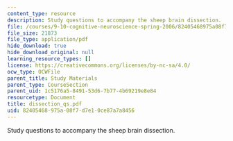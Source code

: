 ```yaml
---
content_type: resource
description: Study questions to accompany the sheep brain dissection.
file: /courses/9-10-cognitive-neuroscience-spring-2006/82405468975a08f7d7e10ce87a7a8456_dissection_qs.pdf
file_size: 21873
file_type: application/pdf
hide_download: true
hide_download_original: null
learning_resource_types: []
license: https://creativecommons.org/licenses/by-nc-sa/4.0/
ocw_type: OCWFile
parent_title: Study Materials
parent_type: CourseSection
parent_uid: 1c5176a5-8491-53d6-7b77-4b69219e8e84
resourcetype: Document
title: dissection_qs.pdf
uid: 82405468-975a-08f7-d7e1-0ce87a7a8456
---
```

Study questions to accompany the sheep brain dissection.